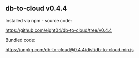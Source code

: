 ## db-to-cloud v0.4.4

Installed via npm - source code:

https://github.com/eight04/db-to-cloud/tree/v0.4.4

Bundled code:

https://unpkg.com/db-to-cloud@0.4.4/dist/db-to-cloud.min.js
